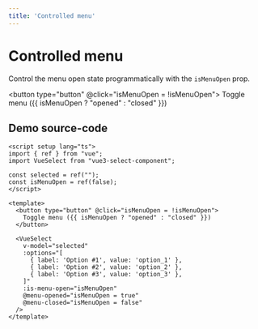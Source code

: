 ```yaml
---
title: 'Controlled menu'
---
```


# Controlled menu

Control the menu open state programmatically with the `isMenuOpen` prop.

<script setup>
import { ref } from "vue";

import VueSelect from "../../src";

const selected = ref("");
const isMenuOpen = ref(false);
</script>

<button type="button" @click="isMenuOpen = !isMenuOpen">
  Toggle menu ({{ isMenuOpen ? "opened" : "closed" }})
</button>

<ClientOnly>
  <VueSelect
    v-model="selected"
    :options="[
      { label: 'Option #1', value: 'option_1' },
      { label: 'Option #2', value: 'option_2' },
      { label: 'Option #3', value: 'option_3' },
    ]"
    :is-menu-open="isMenuOpen"
    @menu-opened="isMenuOpen = true"
    @menu-closed="isMenuOpen = false"
  />
</ClientOnly>

## Demo source-code

```vue
<script setup lang="ts">
import { ref } from "vue";
import VueSelect from "vue3-select-component";

const selected = ref("");
const isMenuOpen = ref(false);
</script>

<template>
  <button type="button" @click="isMenuOpen = !isMenuOpen">
    Toggle menu ({{ isMenuOpen ? "opened" : "closed" }})
  </button>

  <VueSelect
    v-model="selected"
    :options="[
      { label: 'Option #1', value: 'option_1' },
      { label: 'Option #2', value: 'option_2' },
      { label: 'Option #3', value: 'option_3' },
    ]"
    :is-menu-open="isMenuOpen"
    @menu-opened="isMenuOpen = true"
    @menu-closed="isMenuOpen = false"
  />
</template>
```

